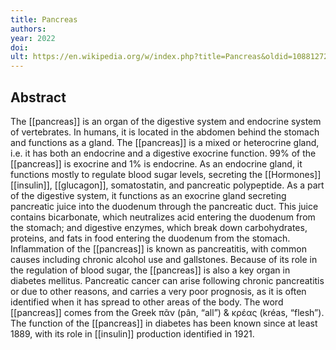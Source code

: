 ```yaml
---
title: Pancreas
authors: 
year: 2022
doi: 
ult: https://en.wikipedia.org/w/index.php?title=Pancreas&oldid=1088127206
---
```

## Abstract
The [[pancreas]] is an organ of the digestive system and endocrine system of vertebrates. In humans, it is located in the abdomen behind the stomach and functions as a gland. The [[pancreas]] is a mixed or heterocrine gland, i.e. it has both an endocrine and a digestive exocrine function. 99% of the [[pancreas]] is exocrine and 1% is endocrine. As an endocrine gland, it functions mostly to regulate blood sugar levels, secreting the [[Hormones]] [[insulin]], [[glucagon]], somatostatin, and pancreatic polypeptide. As a part of the digestive system, it functions as an exocrine gland secreting pancreatic juice into the duodenum through the pancreatic duct. This juice contains bicarbonate, which neutralizes acid entering the duodenum from the stomach; and digestive enzymes, which break down carbohydrates, proteins, and fats in food entering the duodenum from the stomach.
Inflammation of the [[pancreas]] is known as pancreatitis, with common causes including chronic alcohol use and gallstones. Because of its role in the regulation of blood sugar, the [[pancreas]] is also a key organ in diabetes mellitus. Pancreatic cancer can arise following chronic pancreatitis or due to other reasons, and carries a very poor prognosis, as it is often identified when it has spread to other areas of the body.
The word [[pancreas]] comes from the Greek πᾶν (pân, “all”) & κρέας (kréas, “flesh”). The function of the [[pancreas]] in diabetes has been known since at least 1889, with its role in [[insulin]] production identified in 1921.

